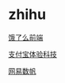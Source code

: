 # zhihu



[饿了么前端](https://zhuanlan.zhihu.com/ElemeFE)

[支付宝体验科技](https://zhuanlan.zhihu.com/xtech)

[网易数帆](https://www.zhihu.com/org/wang-yi-yun-54-1)

